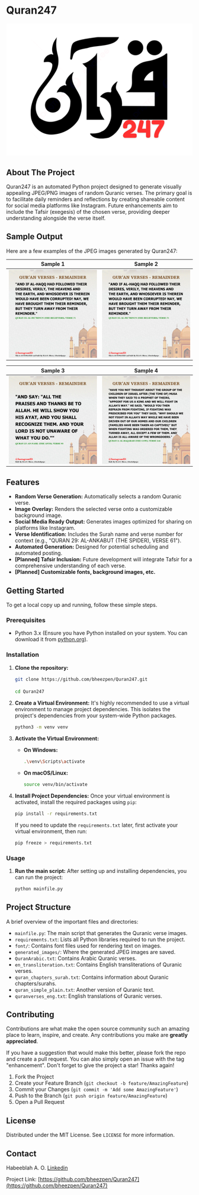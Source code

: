 # Quran247

![Project Logo](quran247_logo.png)

## About The Project

Quran247 is an automated Python project designed to generate visually appealing JPEG/PNG images of random Quranic verses. The primary goal is to facilitate daily reminders and reflections by creating shareable content for social media platforms like Instagram. Future enhancements aim to include the Tafsir (exegesis) of the chosen verse, providing deeper understanding alongside the verse itself.


## Sample Output

Here are a few examples of the JPEG images generated by Quran247:

| Sample 1 | Sample 2 |
| :-------------------------: | :-------------------------: |
| ![Sample Quran Verse Image 1](generated_images/img_for_053011013.png) | ![Sample Quran Verse Image 2](generated_images/img_for_053011013.png) |

| Sample 3 | Sample 4 |
| :-------------------------: | :-------------------------: |
| ![Sample Quran Verse Image 3](generated_images/img_for_041909020.png) | ![Sample Quran Verse Image 4](generated_images/img_for_012107531.png) |


## Features

* **Random Verse Generation:** Automatically selects a random Quranic verse.
* **Image Overlay:** Renders the selected verse onto a customizable background image.
* **Social Media Ready Output:** Generates images optimized for sharing on platforms like Instagram.
* **Verse Identification:** Includes the Surah name and verse number for context (e.g., "QURAN 29: AL-ANKABUT (THE SPIDER), VERSE 61").
* **Automated Generation:** Designed for potential scheduling and automated posting.
* **[Planned] Tafsir Inclusion:** Future development will integrate Tafsir for a comprehensive understanding of each verse.
* **[Planned] Customizable fonts, background images, etc.**

## Getting Started

To get a local copy up and running, follow these simple steps.

### Prerequisites

* Python 3.x (Ensure you have Python installed on your system. You can download it from [python.org](https://www.python.org/downloads/)).

### Installation

1.  **Clone the repository:**
    ```bash
    git clone https://github.com/bheezpen/Quran247.git
    
    cd Quran247
    ```

2.  **Create a Virtual Environment:**
    It's highly recommended to use a virtual environment to manage project dependencies. This isolates the project's dependencies from your system-wide Python packages.

    ```bash
    python3 -m venv venv
    ```

3.  **Activate the Virtual Environment:**

    * **On Windows:**
        ```bash
        .\venv\Scripts\activate
        ```
    * **On macOS/Linux:**
        ```bash
        source venv/bin/activate
        ```

4.  **Install Project Dependencies:**
    Once your virtual environment is activated, install the required packages using `pip`:

    ```bash
    pip install -r requirements.txt
    ```

    If you need to update the `requirements.txt` later, first activate your virtual environment, then run:
    ```bash
    pip freeze > requirements.txt
    ```

### Usage

1.  **Run the main script:**
    After setting up and installing dependencies, you can run the project:

    ```bash
    python mainfile.py
    ```

## Project Structure

A brief overview of the important files and directories:

* `mainfile.py`: The main script that generates the Quranic verse images.
* `requirements.txt`: Lists all Python libraries required to run the project.
* `font/`: Contains font files used for rendering text on images.
* `generated_images/`: Where the generated JPEG images are saved.
* `QuranArabic.txt`: Contains Arabic Quranic verses.
* `en_transliteration.txt`: Contains English transliterations of Quranic verses.
* `quran_chapters_surah.txt`:  Contains information about Quranic chapters/surahs.
* `quran_simple_plain.txt`: Another version of Quranic text.
* `quranverses_eng.txt`: English translations of Quranic verses.

## Contributing

Contributions are what make the open source community such an amazing place to learn, inspire, and create. Any contributions you make are **greatly appreciated**.

If you have a suggestion that would make this better, please fork the repo and create a pull request. You can also simply open an issue with the tag "enhancement".
Don't forget to give the project a star! Thanks again!

1.  Fork the Project
2.  Create your Feature Branch (`git checkout -b feature/AmazingFeature`)
3.  Commit your Changes (`git commit -m 'Add some AmazingFeature'`)
4.  Push to the Branch (`git push origin feature/AmazingFeature`)
5.  Open a Pull Request

## License

Distributed under the MIT License. See `LICENSE` for more information.

## Contact

Habeeblah A. O. [Linkedin](https://www.linkedin.com/in/habeeblah-aberejo-572109179)

Project Link: [https://github.com/bheezpen/Quran247](https://github.com/bheezpen/Quran247)